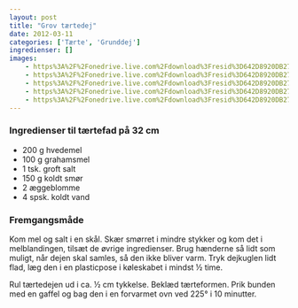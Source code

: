 ```yaml
---
layout: post
title: "Grov tærtedej"
date: 2012-03-11
categories: ['Tærte', 'Grunddej']
ingredienser: []
images:
    - https%3A%2F%2Fonedrive.live.com%2Fdownload%3Fresid%3D642D8920DB2784EE!126923
    - https%3A%2F%2Fonedrive.live.com%2Fdownload%3Fresid%3D642D8920DB2784EE!126924
    - https%3A%2F%2Fonedrive.live.com%2Fdownload%3Fresid%3D642D8920DB2784EE!126930
    - https%3A%2F%2Fonedrive.live.com%2Fdownload%3Fresid%3D642D8920DB2784EE!126934
    - https%3A%2F%2Fonedrive.live.com%2Fdownload%3Fresid%3D642D8920DB2784EE!127035
---
```


### Ingredienser til tærtefad på 32 cm
-   200 g hvedemel
-   100 g grahamsmel
-   1 tsk. groft salt
-   150 g koldt smør
-   2 æggeblomme
-   4 spsk. koldt vand

### Fremgangsmåde
Kom mel og salt i en skål. Skær smørret i mindre stykker og kom det i melblandingen, tilsæt de øvrige ingredienser. Brug hænderne så lidt som muligt, når dejen skal samles, så den ikke bliver varm. Tryk dejkuglen lidt flad, læg den i en plasticpose i køleskabet i mindst ½ time.

Rul tærtedejen ud i ca. ½ cm tykkelse. Beklæd tærteformen. Prik bunden med en gaffel og bag den i en forvarmet ovn ved 225&deg; i 10 minutter.
